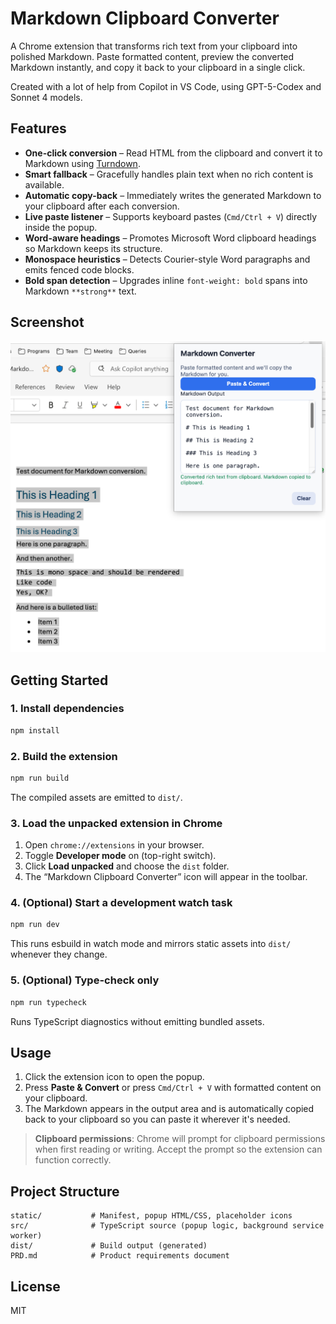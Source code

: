 # Markdown Clipboard Converter

A Chrome extension that transforms rich text from your clipboard into polished Markdown. Paste formatted content, preview the converted Markdown instantly, and copy it back to your clipboard in a single click.

Created with a lot of help from Copilot in VS Code, using GPT-5-Codex and Sonnet 4 models.

## Features

- **One-click conversion** – Read HTML from the clipboard and convert it to Markdown using [Turndown](https://github.com/mixmark-io/turndown).
- **Smart fallback** – Gracefully handles plain text when no rich content is available.
- **Automatic copy-back** – Immediately writes the generated Markdown to your clipboard after each conversion.
- **Live paste listener** – Supports keyboard pastes (`Cmd/Ctrl + V`) directly inside the popup.
- **Word-aware headings** – Promotes Microsoft Word clipboard headings so Markdown keeps its structure.
- **Monospace heuristics** – Detects Courier-style Word paragraphs and emits fenced code blocks.
- **Bold span detection** – Upgrades inline `font-weight: bold` spans into Markdown `**strong**` text.

## Screenshot

![Screenshot of Markdown Clipboard Converter](docs/screenshot.png)


## Getting Started

### 1. Install dependencies

```bash
npm install
```

### 2. Build the extension

```bash
npm run build
```

The compiled assets are emitted to `dist/`.

### 3. Load the unpacked extension in Chrome

1. Open `chrome://extensions` in your browser.
2. Toggle **Developer mode** on (top-right switch).
3. Click **Load unpacked** and choose the `dist` folder.
4. The “Markdown Clipboard Converter” icon will appear in the toolbar.

### 4. (Optional) Start a development watch task

```bash
npm run dev
```

This runs esbuild in watch mode and mirrors static assets into `dist/` whenever they change.

### 5. (Optional) Type-check only

```bash
npm run typecheck
```

Runs TypeScript diagnostics without emitting bundled assets.

## Usage

1. Click the extension icon to open the popup.
2. Press **Paste & Convert** or press `Cmd/Ctrl + V` with formatted content on your clipboard.
3. The Markdown appears in the output area and is automatically copied back to your clipboard so you can paste it wherever it's needed.

> **Clipboard permissions**: Chrome will prompt for clipboard permissions when first reading or writing. Accept the prompt so the extension can function correctly.

## Project Structure

```
static/           # Manifest, popup HTML/CSS, placeholder icons
src/              # TypeScript source (popup logic, background service worker)
dist/             # Build output (generated)
PRD.md            # Product requirements document
```


## License

MIT
